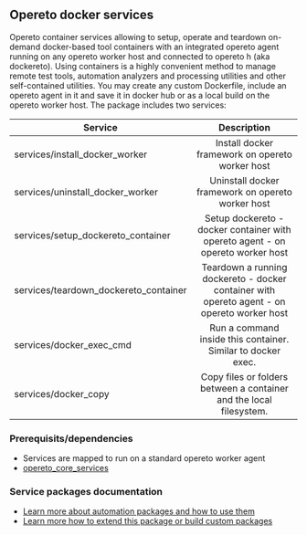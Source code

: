 ## Opereto docker services

Opereto container services allowing to setup, operate and teardown on-demand docker-based tool containers with an integrated opereto agent running on any opereto worker host and connected to opereto h (aka dockereto). Using containers is a highly convenient method to manage remote test tools, automation analyzers and processing utilities and other self-contained utilities. You may create any custom Dockerfile, include an opereto agent in it and save it in docker hub or as a local build on the opereto worker host.
The package includes two services:

| Service                               | Description                                                                                       |
| --------------------------------------|:-------------------------------------------------------------------------------------------------:| 
| services/install_docker_worker        | Install docker framework on opereto worker host                                                   | 
| services/uninstall_docker_worker      | Uninstall docker framework on opereto worker host                                                 | 
| services/setup_dockereto_container    | Setup dockereto - docker container with opereto agent - on opereto worker host                    | 
| services/teardown_dockereto_container | Teardown a running dockereto - docker container with opereto agent - on opereto worker host       | 
| services/docker_exec_cmd              | Run a command inside this container. Similar to docker exec.                                      | 
| services/docker_copy                  | Copy files or folders between a container and the local filesystem.                               | 


### Prerequisits/dependencies
* Services are mapped to run on a standard opereto worker agent
* [opereto_core_services](https://github.com/opereto/core)
        
        
### Service packages documentation
* [Learn more about automation packages and how to use them](http://help.opereto.com/support/solutions/articles/9000152583-an-overview-of-service-packages)
* [Learn more how to extend this package or build custom packages](http://help.opereto.com/support/solutions/articles/9000152584-build-and-maintain-custom-packages)

